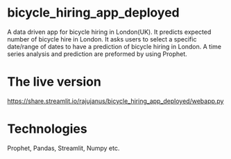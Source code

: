 # bicycle_hiring_app_deployed
A data driven app for bicycle hiring in London(UK). 
It predicts expected number of bicycle hire in London. It asks users to select a specific date/range of dates  to have a prediction of bicycle hiring in London. 
A time series analysis and prediction are preformed by using Prophet.


# The live version

https://share.streamlit.io/rajujanus/bicycle_hiring_app_deployed/webapp.py


# Technologies
Prophet, Pandas, Streamlit, Numpy etc.
